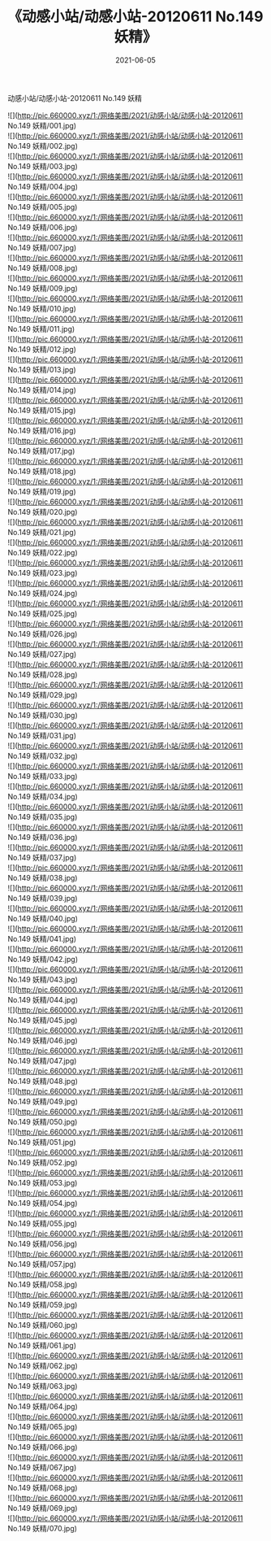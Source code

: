 ﻿---
layout: post
title:  《动感小站/动感小站-20120611 No.149 妖精》
date:   2021-06-05
img: http://pic.660000.xyz/1:/网络美图/2021/动感小站/动感小站-20120611 No.149 妖精/000.jpg
categories: [美女, 清纯, 唯美]
---

动感小站/动感小站-20120611 No.149 妖精

 ![](http://pic.660000.xyz/1:/网络美图/2021/动感小站/动感小站-20120611 No.149 妖精/001.jpg) <br>![](http://pic.660000.xyz/1:/网络美图/2021/动感小站/动感小站-20120611 No.149 妖精/002.jpg) <br>![](http://pic.660000.xyz/1:/网络美图/2021/动感小站/动感小站-20120611 No.149 妖精/003.jpg) <br>![](http://pic.660000.xyz/1:/网络美图/2021/动感小站/动感小站-20120611 No.149 妖精/004.jpg) <br>![](http://pic.660000.xyz/1:/网络美图/2021/动感小站/动感小站-20120611 No.149 妖精/005.jpg) <br>![](http://pic.660000.xyz/1:/网络美图/2021/动感小站/动感小站-20120611 No.149 妖精/006.jpg) <br>![](http://pic.660000.xyz/1:/网络美图/2021/动感小站/动感小站-20120611 No.149 妖精/007.jpg) <br>![](http://pic.660000.xyz/1:/网络美图/2021/动感小站/动感小站-20120611 No.149 妖精/008.jpg) <br>![](http://pic.660000.xyz/1:/网络美图/2021/动感小站/动感小站-20120611 No.149 妖精/009.jpg) <br>![](http://pic.660000.xyz/1:/网络美图/2021/动感小站/动感小站-20120611 No.149 妖精/010.jpg) <br>![](http://pic.660000.xyz/1:/网络美图/2021/动感小站/动感小站-20120611 No.149 妖精/011.jpg) <br>![](http://pic.660000.xyz/1:/网络美图/2021/动感小站/动感小站-20120611 No.149 妖精/012.jpg) <br>![](http://pic.660000.xyz/1:/网络美图/2021/动感小站/动感小站-20120611 No.149 妖精/013.jpg) <br>![](http://pic.660000.xyz/1:/网络美图/2021/动感小站/动感小站-20120611 No.149 妖精/014.jpg) <br>![](http://pic.660000.xyz/1:/网络美图/2021/动感小站/动感小站-20120611 No.149 妖精/015.jpg) <br>![](http://pic.660000.xyz/1:/网络美图/2021/动感小站/动感小站-20120611 No.149 妖精/016.jpg) <br>![](http://pic.660000.xyz/1:/网络美图/2021/动感小站/动感小站-20120611 No.149 妖精/017.jpg) <br>![](http://pic.660000.xyz/1:/网络美图/2021/动感小站/动感小站-20120611 No.149 妖精/018.jpg) <br>![](http://pic.660000.xyz/1:/网络美图/2021/动感小站/动感小站-20120611 No.149 妖精/019.jpg) <br>![](http://pic.660000.xyz/1:/网络美图/2021/动感小站/动感小站-20120611 No.149 妖精/020.jpg) <br>![](http://pic.660000.xyz/1:/网络美图/2021/动感小站/动感小站-20120611 No.149 妖精/021.jpg) <br>![](http://pic.660000.xyz/1:/网络美图/2021/动感小站/动感小站-20120611 No.149 妖精/022.jpg) <br>![](http://pic.660000.xyz/1:/网络美图/2021/动感小站/动感小站-20120611 No.149 妖精/023.jpg) <br>![](http://pic.660000.xyz/1:/网络美图/2021/动感小站/动感小站-20120611 No.149 妖精/024.jpg) <br>![](http://pic.660000.xyz/1:/网络美图/2021/动感小站/动感小站-20120611 No.149 妖精/025.jpg) <br>![](http://pic.660000.xyz/1:/网络美图/2021/动感小站/动感小站-20120611 No.149 妖精/026.jpg) <br>![](http://pic.660000.xyz/1:/网络美图/2021/动感小站/动感小站-20120611 No.149 妖精/027.jpg) <br>![](http://pic.660000.xyz/1:/网络美图/2021/动感小站/动感小站-20120611 No.149 妖精/028.jpg) <br>![](http://pic.660000.xyz/1:/网络美图/2021/动感小站/动感小站-20120611 No.149 妖精/029.jpg) <br>![](http://pic.660000.xyz/1:/网络美图/2021/动感小站/动感小站-20120611 No.149 妖精/030.jpg) <br>![](http://pic.660000.xyz/1:/网络美图/2021/动感小站/动感小站-20120611 No.149 妖精/031.jpg) <br>![](http://pic.660000.xyz/1:/网络美图/2021/动感小站/动感小站-20120611 No.149 妖精/032.jpg) <br>![](http://pic.660000.xyz/1:/网络美图/2021/动感小站/动感小站-20120611 No.149 妖精/033.jpg) <br>![](http://pic.660000.xyz/1:/网络美图/2021/动感小站/动感小站-20120611 No.149 妖精/034.jpg) <br>![](http://pic.660000.xyz/1:/网络美图/2021/动感小站/动感小站-20120611 No.149 妖精/035.jpg) <br>![](http://pic.660000.xyz/1:/网络美图/2021/动感小站/动感小站-20120611 No.149 妖精/036.jpg) <br>![](http://pic.660000.xyz/1:/网络美图/2021/动感小站/动感小站-20120611 No.149 妖精/037.jpg) <br>![](http://pic.660000.xyz/1:/网络美图/2021/动感小站/动感小站-20120611 No.149 妖精/038.jpg) <br>![](http://pic.660000.xyz/1:/网络美图/2021/动感小站/动感小站-20120611 No.149 妖精/039.jpg) <br>![](http://pic.660000.xyz/1:/网络美图/2021/动感小站/动感小站-20120611 No.149 妖精/040.jpg) <br>![](http://pic.660000.xyz/1:/网络美图/2021/动感小站/动感小站-20120611 No.149 妖精/041.jpg) <br>![](http://pic.660000.xyz/1:/网络美图/2021/动感小站/动感小站-20120611 No.149 妖精/042.jpg) <br>![](http://pic.660000.xyz/1:/网络美图/2021/动感小站/动感小站-20120611 No.149 妖精/043.jpg) <br>![](http://pic.660000.xyz/1:/网络美图/2021/动感小站/动感小站-20120611 No.149 妖精/044.jpg) <br>![](http://pic.660000.xyz/1:/网络美图/2021/动感小站/动感小站-20120611 No.149 妖精/045.jpg) <br>![](http://pic.660000.xyz/1:/网络美图/2021/动感小站/动感小站-20120611 No.149 妖精/046.jpg) <br>![](http://pic.660000.xyz/1:/网络美图/2021/动感小站/动感小站-20120611 No.149 妖精/047.jpg) <br>![](http://pic.660000.xyz/1:/网络美图/2021/动感小站/动感小站-20120611 No.149 妖精/048.jpg) <br>![](http://pic.660000.xyz/1:/网络美图/2021/动感小站/动感小站-20120611 No.149 妖精/049.jpg) <br>![](http://pic.660000.xyz/1:/网络美图/2021/动感小站/动感小站-20120611 No.149 妖精/050.jpg) <br>![](http://pic.660000.xyz/1:/网络美图/2021/动感小站/动感小站-20120611 No.149 妖精/051.jpg) <br>![](http://pic.660000.xyz/1:/网络美图/2021/动感小站/动感小站-20120611 No.149 妖精/052.jpg) <br>![](http://pic.660000.xyz/1:/网络美图/2021/动感小站/动感小站-20120611 No.149 妖精/053.jpg) <br>![](http://pic.660000.xyz/1:/网络美图/2021/动感小站/动感小站-20120611 No.149 妖精/054.jpg) <br>![](http://pic.660000.xyz/1:/网络美图/2021/动感小站/动感小站-20120611 No.149 妖精/055.jpg) <br>![](http://pic.660000.xyz/1:/网络美图/2021/动感小站/动感小站-20120611 No.149 妖精/056.jpg) <br>![](http://pic.660000.xyz/1:/网络美图/2021/动感小站/动感小站-20120611 No.149 妖精/057.jpg) <br>![](http://pic.660000.xyz/1:/网络美图/2021/动感小站/动感小站-20120611 No.149 妖精/058.jpg) <br>![](http://pic.660000.xyz/1:/网络美图/2021/动感小站/动感小站-20120611 No.149 妖精/059.jpg) <br>![](http://pic.660000.xyz/1:/网络美图/2021/动感小站/动感小站-20120611 No.149 妖精/060.jpg) <br>![](http://pic.660000.xyz/1:/网络美图/2021/动感小站/动感小站-20120611 No.149 妖精/061.jpg) <br>![](http://pic.660000.xyz/1:/网络美图/2021/动感小站/动感小站-20120611 No.149 妖精/062.jpg) <br>![](http://pic.660000.xyz/1:/网络美图/2021/动感小站/动感小站-20120611 No.149 妖精/063.jpg) <br>![](http://pic.660000.xyz/1:/网络美图/2021/动感小站/动感小站-20120611 No.149 妖精/064.jpg) <br>![](http://pic.660000.xyz/1:/网络美图/2021/动感小站/动感小站-20120611 No.149 妖精/065.jpg) <br>![](http://pic.660000.xyz/1:/网络美图/2021/动感小站/动感小站-20120611 No.149 妖精/066.jpg) <br>![](http://pic.660000.xyz/1:/网络美图/2021/动感小站/动感小站-20120611 No.149 妖精/067.jpg) <br>![](http://pic.660000.xyz/1:/网络美图/2021/动感小站/动感小站-20120611 No.149 妖精/068.jpg) <br>![](http://pic.660000.xyz/1:/网络美图/2021/动感小站/动感小站-20120611 No.149 妖精/069.jpg) <br>![](http://pic.660000.xyz/1:/网络美图/2021/动感小站/动感小站-20120611 No.149 妖精/070.jpg) <br>